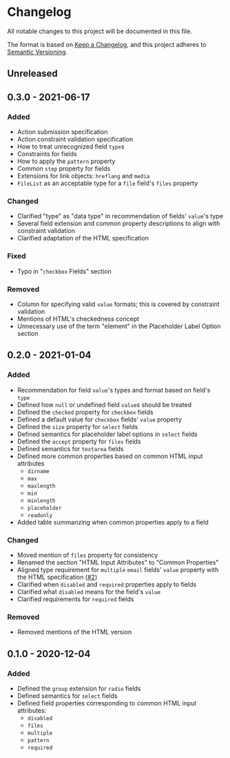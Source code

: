# Changelog

All notable changes to this project will be documented in this file.

The format is based on [Keep a Changelog][kac], and this project adheres to
[Semantic Versioning][semver].

[kac]: https://keepachangelog.com/en/1.0.0
[semver]: https://semver.org/spec/v2.0.0.html

## Unreleased

## 0.3.0 - 2021-06-17

### Added

* Action submission specification
* Action constraint validation specification
* How to treat unrecognized field `type`s
* Constraints for fields
* How to apply the `pattern` property
* Common `step` property for fields
* Extensions for link objects: `hreflang` and `media`
* `FileList` as an acceptable type for a `file` field's `files` property

### Changed

* Clarified "type" as "data type" in recommendation of fields' `value`'s type
* Several field extension and common property descriptions to align with
  constraint validation
* Clarified adaptation of the HTML specification

### Fixed

* Typo in "`checkbox` Fields" section

### Removed

* Column for specifying valid `value` formats; this is covered by constraint
  validation
* Mentions of HTML's checkedness concept
* Unnecessary use of the term "element" in the Placeholder Label Option section

## 0.2.0 - 2021-01-04

### Added

* Recommendation for field `value`'s types and format based on field's `type`
* Defined how `null` or undefined field `value`s should be treated
* Defined the `checked` property for `checkbox` fields
* Defined a default value for `checkbox` fields' `value` property
* Defined the `size` property for `select` fields
* Defined semantics for placeholder label options in `select` fields
* Defined the `accept` property for `files` fields
* Defined semantics for `textarea` fields
* Defined more common properties based on common HTML input attributes
  * `dirname`
  * `max`
  * `maxlength`
  * `min`
  * `minlength`
  * `placeholder`
  * `readonly`
* Added table summarizing when common properties apply to a field

### Changed

* Moved mention of `files` property for consistency
* Renamed the section "HTML Input Attributes" to "Common Properties"
* Aligned type requirement for `multiple` `email` fields' `value` property with
  the HTML specification ([#2])
* Clarified when `disabled` and `required` properties apply to fields
* Clarified what `disabled` means for the field's `value`
* Clarified requirements for `required` fields

[#2]: https://github.com/dillonredding/siren-extensions/issues/2

### Removed

* Removed mentions of the HTML version

## 0.1.0 - 2020-12-04

### Added

* Defined the `group` extension for `radio` fields
* Defined semantics for `select` fields
* Defined field properties corresponding to common HTML input attributes:
  * `disabled`
  * `files`
  * `multiple`
  * `pattern`
  * `required`
